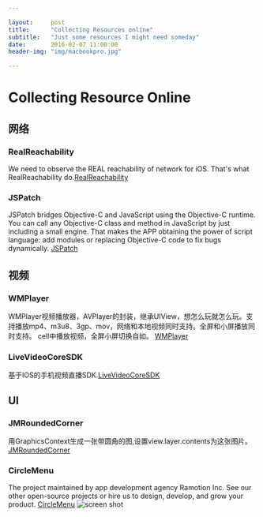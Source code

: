 ```yaml
---

layout:     post
title:      "Collecting Resources online"
subtitle:   "Just some resources I might need someday"
date:       2016-02-07 11:00:00
header-img: "img/macbookpro.jpg"

---
```


<h1 class="section-heading">Collecting Resource Online</h1>


<h2 class="section-heading">网络</h2>


<h3 class="section-heading">RealReachability</h3>

We need to observe the REAL reachability of network for iOS. That's what RealReachability do.[RealReachability](https://github.com/dustturtle/RealReachability)

<h3 class="section-heading">JSPatch</h3>

JSPatch bridges Objective-C and JavaScript using the Objective-C runtime. You can call any Objective-C class and method in JavaScript by just including a small engine. That makes the APP obtaining the power of script language: add modules or replacing Objective-C code to fix bugs dynamically.
[JSPatch](https://github.com/bang590/JSPatch)

<h2 class="section-heading">视频</h2>

<h3 class="section-heading">WMPlayer</h3>

WMPlayer视频播放器，AVPlayer的封装，继承UIView，想怎么玩就怎么玩。支持播放mp4、m3u8、3gp、mov，网络和本地视频同时支持。全屏和小屏播放同时支持。 cell中播放视频，全屏小屏切换自如。
[WMPlayer](https://github.com/zhengwenming/WMPlayer)

<h3 class="section-heading">LiveVideoCoreSDK</h3>

基于IOS的手机视频直播SDK.[LiveVideoCoreSDK](https://github.com/runner365/LiveVideoCoreSDK)

<h2 class="section-heading">UI</h2>

<h3 class="section-heading">JMRoundedCorner</h3>

用GraphicsContext生成一张带圆角的图,设置view.layer.contents为这张图片。
[JMRoundedCorner](https://github.com/raozhizhen/JMRoundedCorner)



<h3 class="section-heading">CircleMenu</h3>

The project maintained by app development agency Ramotion Inc. See our other open-source projects or hire us to design, develop, and grow your product.
[CircleMenu](https://github.com/Ramotion/circle-menu)
![screen shot](https://d13yacurqjgara.cloudfront.net/users/25514/screenshots/2534780/circle-menu-github-open-source-ramotion.gif)
